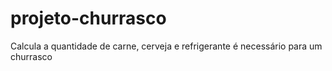 # projeto-churrasco
 Calcula a quantidade de carne, cerveja e refrigerante é necessário para um churrasco
